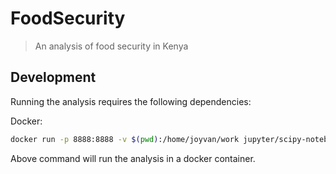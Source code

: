 # FoodSecurity

> An analysis of food security in Kenya


## Development

Running the analysis requires the following dependencies:

Docker:
```bash
docker run -p 8888:8888 -v $(pwd):/home/joyvan/work jupyter/scipy-notebook

```

Above command will run the analysis in a docker container.